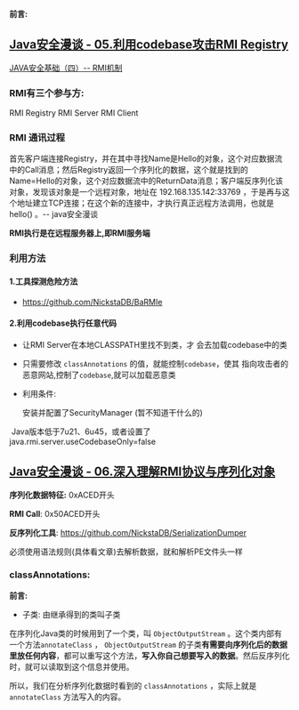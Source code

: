 **前言:**

## [Java安全漫谈 - 05.利用codebase攻击RMI Registry](https://t.zsxq.com/BuFy3zF)

 [JAVA安全基础（四）-- RMI机制](https://xz.aliyun.com/t/9261)

### RMI有三个参与方:
RMI Registry
RMI Server
RMI Client

### RMI 通讯过程

首先客户端连接Registry，并在其中寻找Name是Hello的对象，这个对应数据流中的Call消息；然后Registry返回一个序列化的数据，这个就是找到的Name=Hello的对象，这个对应数据流中的ReturnData消息；客户端反序列化该对象，发现该对象是一个远程对象，地址在 192.168.135.142:33769 ，于是再与这个地址建⽴TCP连接；在这个新的连接中，才执行真正远程⽅法调用，也就是 hello() 。-- java安全漫谈



**RMI执行是在远程服务器上,即RMI服务端**



### 利用方法

#### 1.工具探测危险方法

- https://github.com/NickstaDB/BaRMIe

#### 2.利用codebase执行任意代码

- 让RMI Server在本地CLASSPATH里找不到类，才
  会去加载codebase中的类

- 只需要修改 `classAnnotations` 的值，就能控制`codebase`，使其
  指向攻击者的恶意网站,控制了`codebase`,就可以加载恶意类

- 利用条件:

  安装并配置了SecurityManager (暂不知道干什么的)

​		Java版本低于7u21、6u45，或者设置了 java.rmi.server.useCodebaseOnly=false



## [Java安全漫谈 - 06.深入理解RMI协议与序列化对象](https://t.zsxq.com/vZjaiuR)



**序列化数据特征:**	0xACED开头

**RMI Call**:  0x50ACED开头

**反序列化工具**: https://github.com/NickstaDB/SerializationDumper

必须使用语法规则(具体看文章)去解析数据，就和解析PE文件头一样



### **classAnnotations:**

**前言:**

- 子类: 由继承得到的类叫子类

  

在序列化Java类的时候用到了一个类，叫 `ObjectOutputStream` 。这个类内部有一个方法`annotateClass` ， `ObjectOutputStream` 的子类**有需要向序列化后的数据里放任何内容**，都可以重写这个方法，**写入你自己想要写入的数据**。然后反序列化时，就可以读取到这个信息并使用。

所以，我们在分析序列化数据时看到的 `classAnnotations` ，实际上就是 `annotateClass` 方法写入的内容。

